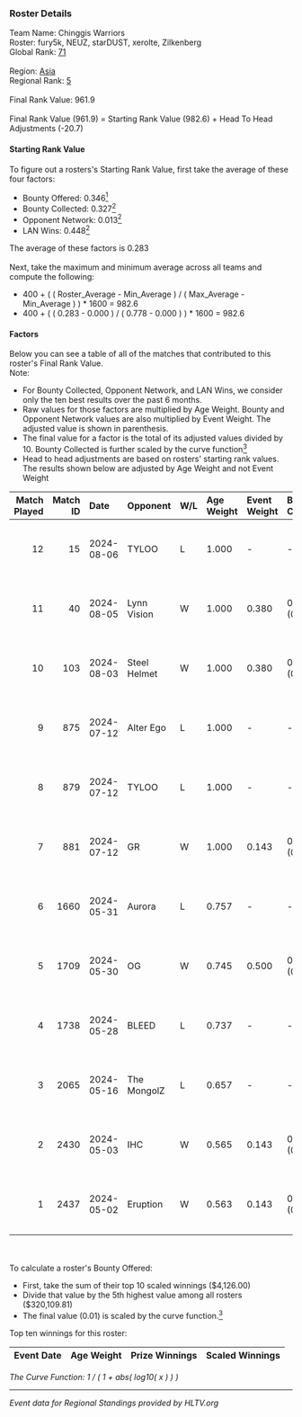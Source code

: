 ### Roster Details<br />
Team Name: Chinggis Warriors<br />
Roster: fury5k, NEUZ, starDUST, xerolte, Zilkenberg<br />
Global Rank: [71](../standings_global.md)<br />
<br />
Region: [Asia]( ../standings_asia.md)<br />
Regional Rank: [5]( ../standings_asia.md)<br />
<br />
Final Rank Value:  961.9<br />
<br />
Final Rank Value (961.9) = Starting Rank Value (982.6) + Head To Head Adjustments (-20.7)<br />

#### Starting Rank Value<br />
To figure out a rosters's Starting Rank Value, first take the average of these four factors:<br />
- Bounty Offered: 0.346[<sup>1</sup>](#table2)
- Bounty Collected: 0.327[<sup>2</sup>](#table1)
- Opponent Network: 0.013[<sup>2</sup>](#table1)
- LAN Wins: 0.448[<sup>2</sup>](#table1)

The average of these factors is 0.283<br />
<br />
Next, take the maximum and minimum average across all teams and compute the following:<br />
- 400 + ( ( Roster_Average - Min_Average ) / ( Max_Average - Min_Average ) ) * 1600 = 982.6
- 400 + ( ( 0.283 - 0.000 ) / ( 0.778 - 0.000 ) ) * 1600 = 982.6


#### Factors<br />
Below you can see a table of all of the matches that contributed to this roster's Final Rank Value.<br />
Note:<br />

- For Bounty Collected, Opponent Network, and LAN Wins, we consider only the ten best results over the past 6 months.
- Raw values for those factors are multiplied by Age Weight. Bounty and Opponent Network values are also multiplied by Event Weight. The adjusted value is shown in parenthesis.
- The final value for a factor is the total of its adjusted values divided by 10. Bounty Collected is further scaled by the curve function[<sup>3</sup>](#curveFunction)
- Head to head adjustments are based on rosters' starting rank values. The results shown below are adjusted by Age Weight and not Event Weight
<span id="table1"></span><br />


| Match Played | Match ID | Date       | Opponent     | W/L | Age Weight | Event Weight | Bounty Collected | Opponent Network | LAN Wins  | H2H Adj. | Roster                                      |
| -: | -: | :- | :- | :- | :- | :- | :- | :- | :- | -: | :- |
|           12 |       15 | 2024-08-06 | TYLOO        | L   | 1.000      | -            | -                | -                | -         |   -13.88 | fury5k, NEUZ, starDUST, xerolte, Zilkenberg |
|           11 |       40 | 2024-08-05 | Lynn Vision  | W   | 1.000      | 0.380        | 0.086 (0.033)    | 0.182 (0.069)    | 1 (1.000) |    19.89 | fury5k, NEUZ, starDUST, xerolte, Zilkenberg |
|           10 |      103 | 2024-08-03 | Steel Helmet | W   | 1.000      | 0.380        | 0.005 (0.002)    | 0.000 (0.000)    | 1 (1.000) |     2.68 | fury5k, NEUZ, starDUST, xerolte, Zilkenberg |
|            9 |      875 | 2024-07-12 | Alter Ego    | L   | 1.000      | -            | -                | -                | -         |   -28.77 | fury5k, NEUZ, starDUST, xerolte, Zilkenberg |
|            8 |      879 | 2024-07-12 | TYLOO        | L   | 1.000      | -            | -                | -                | -         |   -15.95 | fury5k, NEUZ, starDUST, xerolte, Zilkenberg |
|            7 |      881 | 2024-07-12 | GR           | W   | 1.000      | 0.143        | 0.008 (0.001)    | 0.072 (0.010)    | 0 (0.000) |     4.44 | fury5k, NEUZ, starDUST, xerolte, Zilkenberg |
|            6 |     1660 | 2024-05-31 | Aurora       | L   | 0.757      | -            | -                | -                | -         |    -1.01 | fury5k, NEUZ, starDUST, xerolte, Zilkenberg |
|            5 |     1709 | 2024-05-30 | OG           | W   | 0.745      | 0.500        | 0.137 (0.051)    | 0.120 (0.045)    | 1 (0.745) |    12.92 | fury5k, NEUZ, starDUST, xerolte, Zilkenberg |
|            4 |     1738 | 2024-05-28 | BLEED        | L   | 0.737      | -            | -                | -                | -         |    -2.40 | fury5k, NEUZ, starDUST, xerolte, Zilkenberg |
|            3 |     2065 | 2024-05-16 | The MongolZ  | L   | 0.657      | -            | -                | -                | -         |    -0.13 | fury5k, NEUZ, starDUST, xerolte, Zilkenberg |
|            2 |     2430 | 2024-05-03 | IHC          | W   | 0.565      | 0.143        | 0.000 (0.000)    | 0.022 (0.002)    | 1 (0.565) |     0.81 | fury5k, NEUZ, starDUST, xerolte, Zilkenberg |
|            1 |     2437 | 2024-05-02 | Eruption     | W   | 0.563      | 0.143        | 0.000 (0.000)    | 0.000 (0.000)    | 1 (0.563) |     0.65 | fury5k, NEUZ, starDUST, xerolte, Zilkenberg |

<br />
<span id="table2"></span><br />
To calculate a roster's Bounty Offered:<br />

- First, take the sum of their top 10 scaled winnings ($4,126.00)
- Divide that value by the 5th highest value among all rosters ($320,109.81)
- The final value (0.01) is scaled by the curve function.[<sup>3</sup>](#curveFunction)

Top ten winnings for this roster:<br />

| Event Date | Age Weight | Prize Winnings | Scaled Winnings |
| :- | -: | :- | :- |


<span id="curveFunction"></span>_The Curve Function: 1 / ( 1 + abs( log10( x ) ) )_<br />

---
_Event data for Regional Standings provided by HLTV.org_<br />
